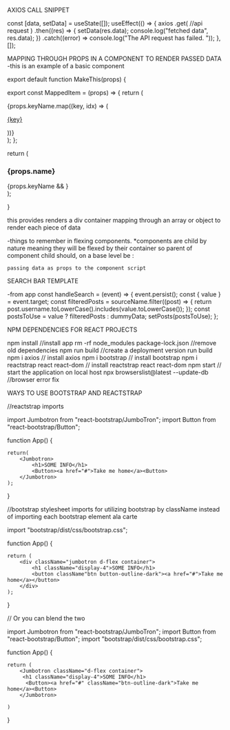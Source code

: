 AXIOS CALL SNIPPET

const [data, setData] = useState([]);
  useEffect(() => {
    axios
    .get(
      //api request
    )
    .then((res) => {
      setData(res.data);
      console.log("fetched data", res.data);
    })
    .catch((error) => console.log("The API request has failed. "));
  }, []);

  MAPPING THROUGH PROPS IN A COMPONENT TO RENDER PASSED DATA
 -this is an example of a basic component


export default function MakeThis(props) {

  export const MappedItem = (props) => {
  return (
    <div className="d-flex justify-content-center">
      {props.keyName.map((key, idx) => (
        <p>
          <a href={key.idx}>{key}</a>
        </p>
      ))}
    </div>
  );
};

return (
    <div className="d-flex container">
      <h3 className="display-4">{props.name}</h3>
      <div>{props.keyName && <MappedItem keyName={props.keyName} />}</div>
      <div>
);

}



this provides renders a div container mapping through an array or object to render each piece of data


-things to remember in flexing components. 
    *components are child by nature meaning they will be flexed by their container so parent of component child should, on a base level be : 
    <div className="d-flex container">
    <Component relevantName={data}/>
    </div>

    passing data as props to the component script


SEARCH BAR TEMPLATE

-from app
const handleSearch = (event) => {
    event.persist();
    const { value } = event.target;
    const filteredPosts = sourceName.filter((post) => {
      return post.username.toLowerCase().includes(value.toLowerCase());
    });
    const postsToUse = value ? filteredPosts : dummyData;
    setPosts(postsToUse);
  };



  NPM DEPENDENCIES FOR REACT PROJECTS

npm install  //install app
rm -rf node_modules package-lock.json //remove old dependencies
npm run build //create a deployment version run build
npm i axios // install axios
npm i bootstrap // install bootstrap
npm i reactstrap react react-dom // install reactstrap react react-dom
npm start // start the application on local host
npx browserslist@latest --update-db //browser error fix

WAYS TO USE BOOTSTRAP AND REACTSTRAP


//reactstrap imports

import Jumbotron from "react-bootstrap/JumboTron";
import Button from "react-bootstrap/Button";


function App() {


    return(
        <Jumbotron>
            <h1>SOME INFO</h1> 
            <Button><a href="#">Take me home</a><Button>
        </Jumbotron>
    );
}




//bootstrap stylesheet imports for utilizing bootstrap by className instead of importing each bootstrap element ala carte

import "bootstrap/dist/css/bootstrap.css";

function App() {

    return (
        <div className="jumbotron d-flex container">
            <h1 className="display-4">SOME INFO</h1>
            <button className"btn button-outline-dark"><a href="#">Take me home</a></button>
        </div>
    );

}





// Or you can blend the two

import Jumbotron from "react-bootstrap/JumboTron";
import Button from "react-bootstrap/Button";
import "bootstrap/dist/css/bootstrap.css";

function App() {

    return (
        <Jumbotron className="d-flex container">
         <h1 className="display-4">SOME INFO</h1>
          <Button><a href="#" className="btn-outline-dark">Take me home</a><Button>
        </Jumbotron>

    )
}